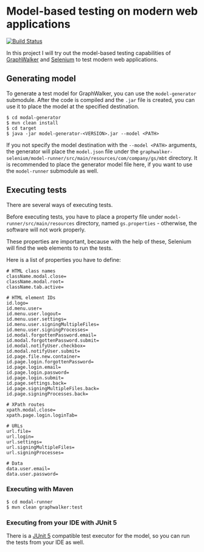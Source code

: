 # Model-based testing on modern web applications

[![Build Status](https://github.com/sajtizsolt/graphwalker-selenium/actions/workflows/build.yml/badge.svg)](https://github.com/sajtizsolt/graphwalker-selenium/actions)

In this project I will try out the model-based testing capabilities of [GraphWalker](https://graphwalker.github.io/) and [Selenium](https://www.selenium.dev/) to test modern web applications.

## Generating model

To generate a test model for GraphWalker, you can use the `model-generator` submodule. After the code is compiled and the `.jar` file is created, you can use it to place the model at the specified destination.

```shell
$ cd modal-generator
$ mvn clean install
$ cd target
$ java -jar model-generator-<VERSION>.jar --model <PATH>
```

If you not specify the model destination with the `--model <PATH>` arguments, the generator will place the `model.json` file under the `graphwalker-selenium/model-runner/src/main/resources/com/company/gs/mbt` directory. It is recommended to place the generator model file here, if you want to use the `model-runner` submodule as well.

## Executing tests

There are several ways of executing tests.

Before executing tests, you have to place a property file under `model-runner/src/main/resources` directory, named `gs.properties` - otherwise, the software will not work properly.

These properties are important, because with the help of these, Selenium will find the web elements to run the tests.

Here is a list of properties you have to define:

```properties
# HTML class names
className.modal.close=
className.modal.root=
className.tab.active=

# HTML element IDs
id.logo=
id.menu.user=
id.menu.user.logout=
id.menu.user.settings=
id.menu.user.signingMultipleFiles=
id.menu.user.signingProcesses=
id.modal.forgottenPassword.email=
id.modal.forgottenPassword.submit=
id.modal.notifyUser.checkbox=
id.modal.notifyUser.submit=
id.page.file.new.container=
id.page.login.forgottenPassword=
id.page.login.email=
id.page.login.password=
id.page.login.submit=
id.page.settings.back=
id.page.signingMultipleFiles.back=
id.page.signingProcesses.back=

# XPath routes
xpath.modal.close=
xpath.page.login.loginTab=

# URLs
url.file=
url.login=
url.settings=
url.signingMultipleFiles=
url.signingProcesses=

# Data
data.user.email=
data.user.password=
```

### Executing with Maven

```shell
$ cd modal-runner
$ mvn clean graphwalker:test
```

### Executing from your IDE with JUnit 5

There is a [JUnit 5](https://junit.org/junit5/) compatible test executor for the model, so you can run the tests from your IDE as well.
